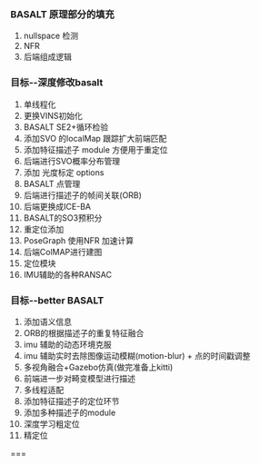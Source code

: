<!--
 * @Author: Liu Weilong
 * @Date: 2021-06-29 20:05:55
 * @LastEditors: Liu Weilong
 * @LastEditTime: 2021-06-30 13:05:48
 * @Description: 
-->

### BASALT 原理部分的填充
1. nullspace 检测
2. NFR
3. 后端组成逻辑



### 目标--深度修改basalt
1. 单线程化
2. 更换VINS初始化
3. BASALT SE2+循环检验
4. 添加SVO 的localMap 跟踪扩大前端匹配
5. 添加特征描述子 module 方便用于重定位
6. 后端进行SVO概率分布管理
7. 添加 光度标定 options
8. BASALT 点管理
9.  后端进行描述子的帧间关联(ORB)
10. 后端更换成ICE-BA
11. BASALT的SO3预积分
12. 重定位添加
13. PoseGraph 使用NFR 加速计算
14. 后端ColMAP进行建图
15. 定位模块
16. IMU辅助的各种RANSAC

### 目标--better BASALT
1. 添加语义信息
2. ORB的根据描述子的重复特征融合
3. imu 辅助的动态环境克服
4. imu 辅助实时去除图像运动模糊(motion-blur) + 点的时间戳调整
5. 多视角融合+Gazebo仿真(做完准备上kitti)
6. 前端进一步对畸变模型进行描述
7. 多线程适配
8. 添加特征描述子的定位环节
9. 添加多种描述子的module
10. 深度学习粗定位
11. 精定位

===